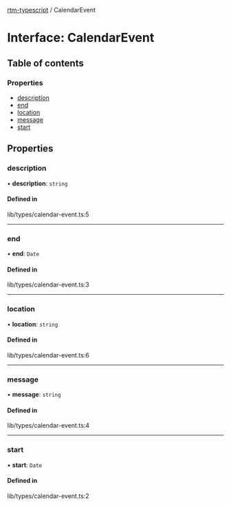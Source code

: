 [rtm-typescript](../README.md) / CalendarEvent

# Interface: CalendarEvent

## Table of contents

### Properties

- [description](CalendarEvent.md#description)
- [end](CalendarEvent.md#end)
- [location](CalendarEvent.md#location)
- [message](CalendarEvent.md#message)
- [start](CalendarEvent.md#start)

## Properties

### description

• **description**: `string`

#### Defined in

lib/types/calendar-event.ts:5

___

### end

• **end**: `Date`

#### Defined in

lib/types/calendar-event.ts:3

___

### location

• **location**: `string`

#### Defined in

lib/types/calendar-event.ts:6

___

### message

• **message**: `string`

#### Defined in

lib/types/calendar-event.ts:4

___

### start

• **start**: `Date`

#### Defined in

lib/types/calendar-event.ts:2
